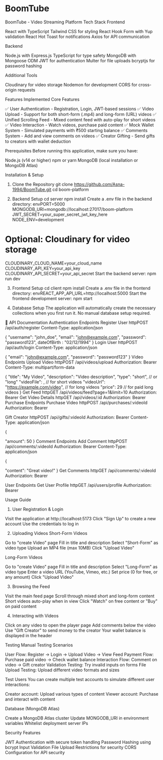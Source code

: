 # BoomTube
BoomTube - Video Streaming Platform
Tech Stack
Frontend

React with TypeScript
Tailwind CSS for styling
React Hook Form with Yup validation
React Hot Toast for notifications
Axios for API communication

Backend

Node.js with Express.js
TypeScript for type safety
MongoDB with Mongoose ODM
JWT for authentication
Multer for file uploads
bcryptjs for password hashing

Additional Tools

Cloudinary for video storage
Nodemon for development
CORS for cross-origin requests

 Features Implemented
Core Features

✅ User Authentication - Registration, Login, JWT-based sessions
✅ Video Upload - Support for both short-form (.mp4) and long-form (URL) videos
✅ Unified Scrolling Feed - Mixed content feed with auto-play for short videos
✅ Video Interaction - Watch videos, purchase paid content
✅ Mock Wallet System - Simulated payments with ₹500 starting balance
✅ Comments System - Add and view comments on videos
✅ Creator Gifting - Send gifts to creators with wallet deduction



Prerequisites
Before running this application, make sure you have:

Node.js (v14 or higher)
npm or yarn
MongoDB (local installation or MongoDB Atlas)

 Installation & Setup
1. Clone the Repository
git clone https://github.com/Asna-1994/BoomTube.git
cd boom-platform

3. Backend Setup
cd server
npm install
Create a .env file in the backend directory:
envPORT=5000
MONGODB_URI=mongodb://localhost:27017/boom-platform
JWT_SECRET=your_super_secret_jwt_key_here
NODE_ENV=development

# Optional: Cloudinary for video storage
CLOUDINARY_CLOUD_NAME=your_cloud_name
CLOUDINARY_API_KEY=your_api_key
CLOUDINARY_API_SECRET=your_api_secret
Start the backend server:
npm run dev

3. Frontend Setup
cd client
npm install
Create a .env file in the frontend directory:
envREACT_APP_API_URL=http://localhost:5000
Start the frontend development server:
npm start

5. Database Setup
The application will automatically create the necessary collections when you first run it. No manual database setup required.

🔧 API Documentation
Authentication Endpoints
Register User
httpPOST /api/auth/register
Content-Type: application/json

{
  "username": "john_doe",
  "email": "john@example.com",
  "password": "password123",
  dateOfBirth : "02/12/1994"
}
Login User
httpPOST /api/auth/login
Content-Type: application/json

{
  "email": "john@example.com",
  "password": "password123"
}
Video Endpoints
Upload Video
httpPOST /api/videos/upload
Authorization: Bearer <token>
Content-Type: multipart/form-data

{
  "title": "My Video",
  "description": "Video description",
  "type": "short", // or "long"
  "videoFile": <file>, // for short videos
  "videoUrl": "https://example.com/video", // for long videos
  "price": 29 // for paid long videos
}
Get Feed
httpGET /api/videos/feed?page=1&limit=10
Authorization: Bearer <token>
Get Video Details
httpGET /api/videos/:id
Authorization: Bearer <token>
Purchase Endpoints
Purchase Video
httpPOST /api/purchases/:videoId
Authorization: Bearer <token>

Gift Creator
httpPOST /api/gifts/:videoId
Authorization: Bearer <token>
Content-Type: application/json

{
  
  "amount": 50
}
Comment Endpoints
Add Comment
httpPOST /api/comments/:videoId
Authorization: Bearer <token>
Content-Type: application/json

{

  "content": "Great video!"
}
Get Comments
httpGET /api/comments/:videoId
Authorization: Bearer <token>

User Endpoints
Get User Profile
httpGET /api/users/profile
Authorization: Bearer <token>



Usage Guide
1. User Registration & Login

Visit the application at http://localhost:5173
Click "Sign Up" to create a new account
Use the credentials to log in

2. Uploading Videos
Short-Form Videos

Go to "create Video" page
Fill in title and description
Select "Short-Form" as video type
Upload an MP4 file (max 10MB)
Click "Upload Video"

Long-Form Videos

Go to "create Video" page
Fill in title and description
Select "Long-Form" as video type
Enter a video URL (YouTube, Vimeo, etc.)
Set price (0 for free, or any amount)
Click "Upload Video"

3. Browsing the Feed

Visit the main feed page
Scroll through mixed short and long-form content
Short videos auto-play when in view
Click "Watch" on free content or "Buy" on paid content

4. Interacting with Videos

Click on any video to open the player page
Add comments below the video
Use "Gift Creator" to send money to the creator
Your wallet balance is displayed in the header

 Testing
Manual Testing Scenarios

User Flow: Register → Login → Upload Video → View Feed
Payment Flow: Purchase paid video → Check wallet balance
Interaction Flow: Comment on video → Gift creator
Validation Testing: Try invalid inputs on forms
File Upload Testing: Upload different video formats and sizes

Test Users
You can create multiple test accounts to simulate different user interactions:

Creator account: Upload various types of content
Viewer account: Purchase and interact with content


Database (MongoDB Atlas)

Create a MongoDB Atlas cluster
Update MONGODB_URI in environment variables
Whitelist deployment server IPs

 Security Features

JWT Authentication with secure token handling
Password Hashing using bcrypt
Input Validation 
File Upload Restrictions for security
CORS Configuration for API security

